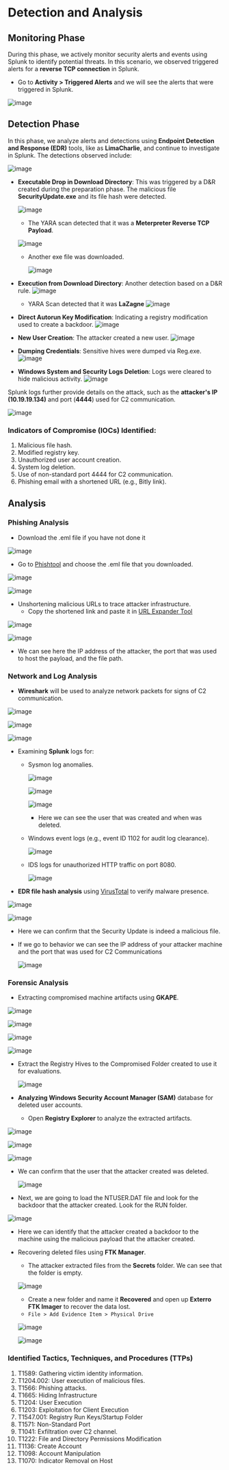 # Detection and Analysis


## Monitoring Phase

During this phase, we actively monitor security alerts and events using Splunk to identify potential threats. In this scenario, we observed triggered alerts for a **reverse TCP connection** in Splunk.

- Go to **Activity > Triggered Alerts** and we will see the alerts that were triggered in Splunk.

![image](https://github.com/user-attachments/assets/734071cd-58ae-4f34-a1bf-eea2784b1bce)

## Detection Phase

In this phase, we analyze alerts and detections using **Endpoint Detection and Response (EDR)** tools, like as **LimaCharlie**, and continue to investigate in Splunk. The detections observed include:

![image](https://github.com/user-attachments/assets/11edcdac-e209-4410-ae46-528d4f72a980)

- **Executable Drop in Download Directory**: This was triggered by a D&R created during the preparation phase. The malicious file **SecurityUpdate.exe** and its file hash were detected.

   ![image](https://github.com/user-attachments/assets/1261b8d1-594b-433c-8512-b57febe4ac19)
  - The YARA scan detected that it was a **Meterpreter Reverse TCP Payload**.

   ![image](https://github.com/user-attachments/assets/95934230-55ef-484c-a815-8c4264bb7764)

  - Another exe file was downloaded.
  
    ![image](https://github.com/user-attachments/assets/36f82cf5-5be3-4152-9845-55af3c2aa8cc)

  
- **Execution from Download Directory**: Another detection based on a D&R rule.
  ![image](https://github.com/user-attachments/assets/a46a48a0-8cf0-4ae2-9b2e-a0ace0eb7208)
  - YARA Scan detected that it was **LaZagne**
    ![image](https://github.com/user-attachments/assets/154cb1ff-7554-4c2d-a626-9659ce370be2)

- **Direct Autorun Key Modification**: Indicating a registry modification used to create a backdoor.
  ![image](https://github.com/user-attachments/assets/37479115-e504-4cf2-ba0a-cce3f0447e41)

- **New User Creation**: The attacker created a new user.
  ![image](https://github.com/user-attachments/assets/088390e6-ff33-4377-aec6-fa6bd921e46c)

- **Dumping Credentials**: Sensitive hives were dumped via Reg.exe.
  ![image](https://github.com/user-attachments/assets/769d3607-8ed1-42e0-a3cd-5016fb332912)

- **Windows System and Security Logs Deletion**: Logs were cleared to hide malicious activity.
  ![image](https://github.com/user-attachments/assets/a0c302a5-b9b9-4950-99a1-94cbb4c2a6bf)

Splunk logs further provide details on the attack, such as the **attacker's IP (10.19.19.134)** and port (**4444**) used for C2 communication.

![image](https://github.com/user-attachments/assets/2a1352e1-bd76-4604-b239-d52a5332ea1c)

### Indicators of Compromise (IOCs) Identified:

1. Malicious file hash.
2. Modified registry key.
3. Unauthorized user account creation.
4. System log deletion.
5. Use of non-standard port 4444 for C2 communication.
6. Phishing email with a shortened URL (e.g., Bitly link).

## Analysis

### Phishing Analysis

- Download the .eml file if you have not done it

![image](https://github.com/user-attachments/assets/e5bccb96-c184-4ccd-93b5-b33e36a95a45)

- Go to [Phishtool](https://app.phishtool.com/submit) and choose the .eml file that you downloaded.

![image](https://github.com/user-attachments/assets/58e68194-17dd-4b90-9c08-3201577ca87c)

![image](https://github.com/user-attachments/assets/c2421f9d-4912-4c29-bf1b-c9aeb34928db)

- Unshortening malicious URLs to trace attacker infrastructure.
  - Copy the shortened link and paste it in [URL Expander Tool](https://www.bing.com/ck/a?!&&p=e4c94fa102759f71528b69a24210c528e8d83d620f0ef91e8e8458218145bd2dJmltdHM9MTc0MDM1NTIwMA&ptn=3&ver=2&hsh=4&fclid=05217751-e29b-69ad-1992-62d9e33c683b&psq=link+unshortener&u=a1aHR0cHM6Ly90Lmx5L3Rvb2xzL2xpbmstZXhwYW5kZXI&ntb=1)

![image](https://github.com/user-attachments/assets/ea5d590b-19c9-41a4-8042-c040a7effe6d)

![image](https://github.com/user-attachments/assets/5434000a-eb4a-4b27-90d0-d19f1897e95c)

- We can see here the IP address of the attacker, the port that was used to host the payload, and the file path.

### Network and Log Analysis

- **Wireshark** will be used to analyze network packets for signs of C2 communication.

![image](https://github.com/user-attachments/assets/5fbba53a-4afb-4bf4-8ffb-b4f28d29ec9d)

![image](https://github.com/user-attachments/assets/3c0d8179-9b8f-40ac-b366-54c1385b873c)

![image](https://github.com/user-attachments/assets/cf2e6f50-1237-4edb-b518-b76852b83055)

- Examining **Splunk** logs for:
  - Sysmon log anomalies.

     ![image](https://github.com/user-attachments/assets/e2ef3580-64fb-41a9-9803-52f88836a197)
    
    ![image](https://github.com/user-attachments/assets/796c83cf-317b-4a99-bf9e-ef00641ea50b)
    
    ![image](https://github.com/user-attachments/assets/a6555bac-f584-4a3e-88d1-60ae1c655dea)
      
      - Here we can see the user that was created and when was deleted. 

  - Windows event logs (e.g., event ID 1102 for audit log clearance).

     ![image](https://github.com/user-attachments/assets/3c69c8a5-e321-4ddb-8d2d-7dc2f03676d9)

  - IDS logs for unauthorized HTTP traffic on port 8080.

     ![image](https://github.com/user-attachments/assets/27411d9c-d223-4fc4-9f81-8d0ea0d61af9)

- **EDR file hash analysis** using [VirusTotal](https://www.virustotal.com/gui/home/search) to verify malware presence.

![image](https://github.com/user-attachments/assets/05716a9c-d470-44bf-aaba-efd0ed9c709a)

![image](https://github.com/user-attachments/assets/7be8304d-7135-41d2-a9ff-c915ca6be8db)

   - Here we can confirm that the Security Update is indeed a malicious file.
- If we go to behavior we can see the IP address of your attacker machine and the port that was used for C2 Communications

  ![image](https://github.com/user-attachments/assets/6462020d-5a5f-4193-a443-e13bde1ef5c5)

### Forensic Analysis

- Extracting compromised machine artifacts using **GKAPE**.

![image](https://github.com/user-attachments/assets/3b62b0b3-84f1-4975-ad2a-54b14534b816)

![image](https://github.com/user-attachments/assets/95458ed6-d63e-4259-95ab-651144e17ced)

![image](https://github.com/user-attachments/assets/a22bb3ff-2ea2-448e-8f32-33303488eb82)

![image](https://github.com/user-attachments/assets/8118de5d-dc0f-45ab-b798-cb5560859d3d)

- Extract the Registry Hives to the Compromised Folder created to use it for evaluations.

  ![image](https://github.com/user-attachments/assets/eeee63e1-d314-448d-b43f-011cb23c4bd9)

- **Analyzing Windows Security Account Manager (SAM)** database for deleted user accounts.
  - Open **Registry Explorer** to analyze the extracted artifacts.

![image](https://github.com/user-attachments/assets/4842e184-5831-4924-bf34-ebb97a038f23)

![image](https://github.com/user-attachments/assets/e20438e7-735a-4526-98ea-4014c340fd1d)

![image](https://github.com/user-attachments/assets/b62ad4de-d665-432c-b3a6-e966a45245bd)

   - We can confirm that the user that the attacker created was deleted.

      ![image](https://github.com/user-attachments/assets/6f29dbb9-730e-4ca8-a4ce-e1bcef34d7cb)
     
   - Next, we are going to load the NTUSER.DAT file and look for the backdoor that the attacker created. Look for the RUN folder.
   
   ![image](https://github.com/user-attachments/assets/0f596ff0-0508-40ae-a722-fb9b798a8f55)

   - Here we can identify that the attacker created a backdoor to the machine using the malicious payload that the attacker created.

- Recovering deleted files using **FTK Manager**.
   - The attacker extracted files from the **Secrets** folder. We can see that the folder is empty.
   
   ![image](https://github.com/user-attachments/assets/ddad5872-e61f-41c6-85a8-b6959ab90f38)
   
   - Create a new folder and name it **Recovered** and open up **Exterro FTK Imager** to recover the data lost.
   - `File > Add Evidence Item > Physical Drive`
   
   ![image](https://github.com/user-attachments/assets/559d53ef-89a0-4173-ad8d-8143897bb085)

   ![image](https://github.com/user-attachments/assets/05e8e80d-3c32-483f-ade0-0e329ec90f97)




### Identified Tactics, Techniques, and Procedures (TTPs)

1. T1589: Gathering victim identity information. 
2. T1204.002: User execution of malicious files.
3. T1566: Phishing attacks.
4. T1665: Hiding Infrastructure
5. T1204: User Execution
6. T1203: Exploitation for Client Execution
7. T1547.001: Registry Run Keys/Startup Folder
8. T1571: Non-Standard Port
9. T1041: Exfiltration over C2 channel.
10. T1222: File and Directory Permissions Modification
11. T1136: Create Account
12. T1098: Account Manipulation
13. T1070: Indicator Removal on Host

